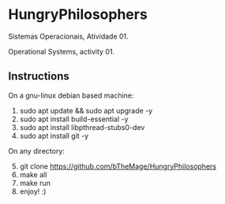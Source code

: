 # HungryPhilosophers

Sistemas Operacionais, Atividade 01.

Operational Systems, activity 01.



## Instructions

On a gnu-linux debian based machine:

1. sudo apt update && sudo apt upgrade -y
2. sudo apt install build-essential -y
3. sudo apt install libpthread-stubs0-dev
4. sudo apt install git -y

On any directory:

5. git clone https://github.com/bTheMage/HungryPhilosophers
6. make all
7. make run
8. enjoy! :)